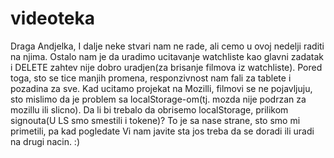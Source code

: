 # videoteka

Draga Andjelka,
I dalje neke stvari nam ne rade, ali cemo u ovoj nedelji raditi na njima. Ostalo nam je da uradimo ucitavanje watchliste kao glavni zadatak i DELETE zahtev nije dobro uradjen(za brisanje filmova iz watchliste).
Pored toga, sto se tice manjih promena, responzivnost nam fali za tablete i pozadina za sve. Kad ucitamo projekat na Mozilli, 
filmovi se ne pojavljuju, sto mislimo da je problem sa localStorage-om(tj. mozda nije podrzan za mozillu ili slicno). Da li bi trebalo da obrisemo localStorage, prilikom signouta(U LS smo smestili i tokene)? 
To je sa nase strane, sto smo mi primetili, pa kad pogledate Vi nam javite sta jos treba da se doradi ili uradi na drugi nacin. :)
